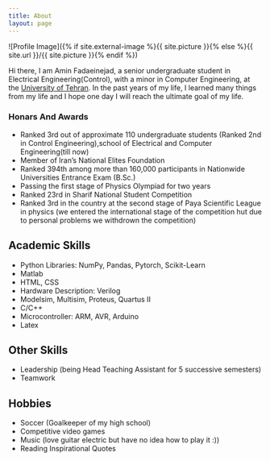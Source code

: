 ```yaml
---
title: About
layout: page
---
```

![Profile Image]({% if site.external-image %}{{ site.picture }}{% else %}{{ site.url }}/{{ site.picture }}{% endif %})

<p>Hi there, I am Amin Fadaeinejad, a senior undergraduate student in Electrical Engineering(Control), with a minor in Computer Engineering, at the <a href="https://ut.ac.ir/en">University of Tehran</a>. In the past years of my life, I learned many things from my life and I hope one day I will reach the ultimate goal of my life.</p>



<h3>Honars And Awards</h3>

<ul class="skill-list">
	<li>Ranked 3rd out of approximate 110 undergraduate students (Ranked 2nd in Control Engineering),school of Electrical and Computer Engineering(till now)</li>
	<li>Member of Iran’s National Elites Foundation</li>
	<li>Ranked 394th among more than 160,000 participants in Nationwide Universities Entrance Exam (B.Sc.)</li>
	<li>Passing the first stage of Physics Olympiad for two years</li>
	<li> Ranked 23rd in Sharif National Student Competition </li>
	<li>Ranked 3rd in the country at the second stage of Paya Scientific League in physics (we entered the international stage of the competition hut due to personal problems we withdrown the competition)</li>
</ul>



<h2>Academic Skills</h2>

<ul class="skill-list">
	<li>Python Libraries: NumPy, Pandas, Pytorch, Scikit-Learn</li>
	<li>Matlab</li>
	<li>HTML, CSS</li>
	<li>Hardware Description: Verilog </li>
	<li>Modelsim, Multisim, Proteus, Quartus II</li>
	<li>C/C++</li>
	<li>Microcontroller: ARM, AVR, Arduino</li>
	<li>Latex</li>
</ul>

<h2>Other Skills</h2>
<ul class="skill-list">
	<li>Leadership (being Head Teaching Assistant for 5 successive semesters)</li>
	<li>Teamwork</li>
</ul>


<h2>Hobbies</h2>

<ul>
	<li>Soccer (Goalkeeper of my high school)</li>
	<li>Competitive video games</li>
	<li>Music (love guitar electric but have no idea how to play it :))</li>
	<li>Reading Inspirational Quotes </li>
</ul>
